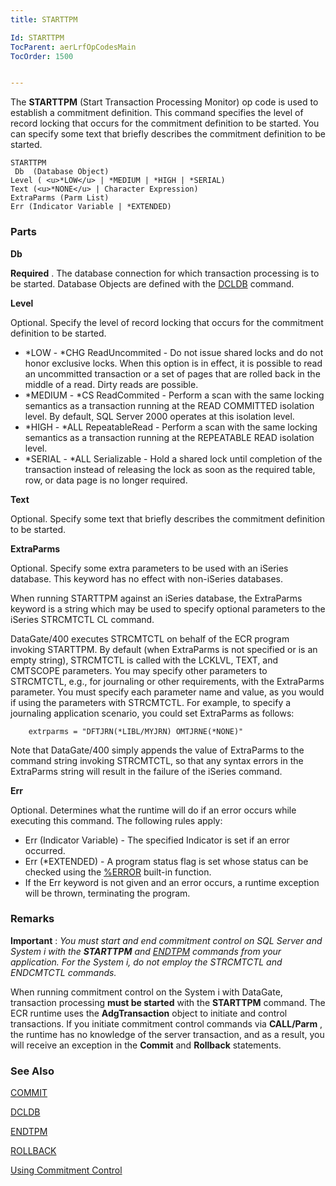 ```yaml
---
title: STARTTPM

Id: STARTTPM
TocParent: aerLrfOpCodesMain
TocOrder: 1500


---
```


The **STARTTPM** (Start Transaction Processing Monitor) op code is used to establish a commitment definition. This command specifies the level of record locking that occurs for the commitment definition to be started. You can specify some text that briefly describes the commitment definition to be started. 

```
STARTTPM 
 Db  (Database Object)
Level ( <u>*LOW</u> | *MEDIUM | *HIGH | *SERIAL)
Text (<u>*NONE</u> | Character Expression)
ExtraParms (Parm List)
Err (Indicator Variable | *EXTENDED)
```

### Parts

**Db** 

**Required** . The database connection for which transaction processing is to be started. Database Objects are defined with the [DCLDB](DCLDB.html) command.


**Level** 

Optional. Specify the level of record locking that occurs for the commitment definition to be started.

- *LOW - *CHG ReadUncommited - Do not issue shared locks and do not honor exclusive locks. When this option is in effect, it is possible to read an uncommitted transaction or a set of pages that are rolled back in the middle of a read. Dirty reads are possible.
- *MEDIUM - *CS ReadCommited - Perform a scan with the same locking semantics as a transaction running at the READ COMMITTED isolation level. By default, SQL Server 2000 operates at this isolation level.
- *HIGH - *ALL RepeatableRead - Perform a scan with the same locking semantics as a transaction running at the REPEATABLE READ isolation level.
- *SERIAL - *ALL Serializable - Hold a shared lock until completion of the transaction instead of releasing the lock as soon as the required table, row, or data page is no longer required.


**Text** 

Optional. Specify some text that briefly describes the commitment definition to be started.


**ExtraParms** 

Optional. Specify some extra parameters to be used with an iSeries database. This keyword has no effect with non-iSeries databases.


When running STARTTPM against an iSeries database, the ExtraParms keyword is a string which may be used to specify optional parameters to the iSeries STRCMTCTL CL command.


DataGate/400 executes STRCMTCTL on behalf of the ECR program invoking STARTTPM. By default (when ExtraParms is not specified or is an empty string), STRCMTCTL is called with the LCKLVL, TEXT, and CMTSCOPE parameters. You may specify other parameters to STRCMTCTL, e.g., for journaling or other requirements, with the ExtraParms parameter. You must specify each parameter name and value, as you would if using the parameters with STRCMTCTL. For example, to specify a journaling application scenario, you could set ExtraParms as follows:


```
    extrparms = "DFTJRN(*LIBL/MYJRN) OMTJRNE(*NONE)" 
```


Note that DataGate/400 simply appends the value of ExtraParms to the command string invoking STRCMTCTL, so that any syntax errors in the ExtraParms string will result in the failure of the iSeries command.


**Err** 

Optional. Determines what the runtime will do if an error occurs while executing this command. The following rules apply:


- Err (Indicator Variable) - The specified Indicator is set if an error occurred.
- Err (*EXTENDED) - A program status flag is set whose status can be checked using the [%ERROR](ERROR_Function.html) built-in function.
- If the Err keyword is not given and an error occurs, a runtime exception will be thrown, terminating the program.


### Remarks
**Important** : *You must start and end commitment control on SQL Server and System i with the* ***STARTTPM*** *and* [*ENDTPM*](ENDTPM.html) *commands from your application. For the System i, do not employ the STRCMTCTL and ENDCMTCTL commands.* 

When running commitment control on the System i with DataGate, transaction processing **must be started** with the **STARTTPM** command. The ECR runtime uses the **AdgTransaction** object to initiate and control transactions. If you initiate commitment control commands via **CALL/Parm** , the runtime has no knowledge of the server transaction, and as a result, you will receive an exception in the **Commit** and **Rollback** statements. 

### See Also
[COMMIT](COMIT.html)

[DCLDB](DCLDB.html)

[ENDTPM](ENDTPM.html)

[ROLLBACK](ROLBACK.html)

[Using Commitment Control](Comittment_Control.html) 
